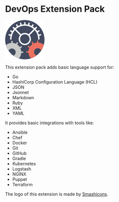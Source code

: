 # DevOps Extension Pack

![DevOps Extension Pack Logo](./gears.png)

This extension pack adds basic language support for:

- Go
- HashiCorp Configuration Language (HCL)
- JSON
- Jsonnet
- Markdown
- Ruby
- XML
- YAML

It provides basic integrations with tools like:

- Ansible
- Chef
- Docker
- Git
- GitHub
- Gradle
- Kubernetes
- Logstash
- NGINX
- Puppet
- Terraform


The logo of this extension is made by [Smashicons](https://www.flaticon.com/authors/smashicons).
